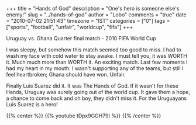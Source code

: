 +++
title = "Hands of God"
description = "One's hero is someone else's enemy!"
slug = "../hands-of-god"
author = "Lobo"
comments = "true"
date = "2010-07-02 21:51:43"
timezone = "IST"
categories = ["0"]
tags = ["sports", "football", "unfair", "worldcup", "fifa"]
+++

Uruguay vs. Ghana
Quarter final match - 2010 FIFA World Cup

I was sleepy, but somehow this match seemed too good to miss. I had to wash my face with cold water to stay awake. I must tell you, it was WORTH it. Much much more than WORTH it. An exciting match. Last few moments I had my heart in my mouth. I wasn't supporting any of the teams, but still I feel heartbroken; Ghana should have won. Unfair.

Finally Luis Suarez did it. It was The Hands of God. If it wasn't for these Hands, Uruguay was surely going out of the world cup. It gave them a hope, a chance to come back and oh boy, they didn't miss it. For the Uruguayans Luis Suarez is a hero!

{{% center %}}
{{% youtube tDpx9GGH79I %}}
{{% /center %}}
